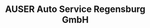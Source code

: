 ---
title: "AUSER Auto Service Regensburg GmbH"
url: /regensburg/auser-auto-service-regensburg-gmbh/
shop: Autowerkstatt
---